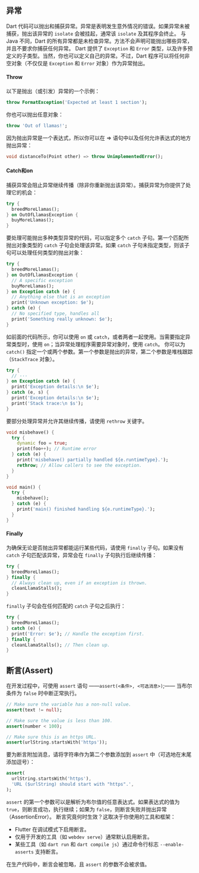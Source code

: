 ## 异常
Dart 代码可以抛出和捕获异常。异常是表明发生意外情况的错误。如果异常未被捕获，抛出该异常的 `isolate` 会被挂起，通常该 `isolate` 及其程序会终止。
与 Java 不同，Dart 的所有异常都是未检查异常。方法不会声明可能抛出哪些异常，并且不要求你捕获任何异常。
Dart 提供了 `Exception` 和 `Error` 类型，以及许多预定义的子类型。当然，你也可以定义自己的异常。不过，Dart 程序可以将任何非空对象（不仅仅是 `Exception` 和 `Error` 对象）作为异常抛出。

#### Throw
以下是抛出（或引发）异常的一个示例：
```dart
throw FormatException('Expected at least 1 section');
```
你也可以抛出任意对象：
```dart
throw 'Out of llamas!';
```

因为抛出异常是一个表达式，所以你可以在 => 语句中以及任何允许表达式的地方抛出异常：
```dart
void distanceTo(Point other) => throw UnimplementedError();
```

#### Catch和on
捕获异常会阻止异常继续传播（除非你重新抛出该异常）。捕获异常为你提供了处理它的机会：
```dart
try {
  breedMoreLlamas();
} on OutOfLlamasException {
  buyMoreLlamas();
}
```

要处理可能抛出多种类型异常的代码，可以指定多个 `catch` 子句。第一个匹配所抛出对象类型的 `catch` 子句会处理该异常。如果 `catch` 子句未指定类型，则该子句可以处理任何类型的抛出对象：
```dart
try {
  breedMoreLlamas();
} on OutOfLlamasException {
  // A specific exception
  buyMoreLlamas();
} on Exception catch (e) {
  // Anything else that is an exception
  print('Unknown exception: $e');
} catch (e) {
  // No specified type, handles all
  print('Something really unknown: $e');
}
```

如前面的代码所示，你可以使用 `on` 或 `catch`，或者两者一起使用。当需要指定异常类型时，使用 `on`；当异常处理程序需要异常对象时，使用 `catch`。
你可以为 `catch()` 指定一个或两个参数。第一个参数是抛出的异常，第二个参数是堆栈跟踪（`StackTrace` 对象）。
```dart
try {
  // ···
} on Exception catch (e) {
  print('Exception details:\n $e');
} catch (e, s) {
  print('Exception details:\n $e');
  print('Stack trace:\n $s');
}
```

要部分处理异常并允许其继续传播，请使用 `rethrow` 关键字。
```dart
void misbehave() {
  try {
    dynamic foo = true;
    print(foo++); // Runtime error
  } catch (e) {
    print('misbehave() partially handled ${e.runtimeType}.');
    rethrow; // Allow callers to see the exception.
  }
}

void main() {
  try {
    misbehave();
  } catch (e) {
    print('main() finished handling ${e.runtimeType}.');
  }
}
```

#### Finally
为确保无论是否抛出异常都能运行某些代码，请使用 `finally` 子句。如果没有 `catch` 子句匹配该异常，异常会在 `finally` 子句执行后继续传播：
```dart
try {
  breedMoreLlamas();
} finally {
  // Always clean up, even if an exception is thrown.
  cleanLlamaStalls();
}
```

`finally` 子句会在任何匹配的 `catch` 子句之后执行：
```dart
try {
  breedMoreLlamas();
} catch (e) {
  print('Error: $e'); // Handle the exception first.
} finally {
  cleanLlamaStalls(); // Then clean up.
}
```

## 断言(Assert)
在开发过程中，可使用 `assert` 语句 ——`assert(<条件>, <可选消息>)`;—— 当布尔条件为 `false` 时中断正常执行。
```dart
// Make sure the variable has a non-null value.
assert(text != null);

// Make sure the value is less than 100.
assert(number < 100);

// Make sure this is an https URL.
assert(urlString.startsWith('https'));
```

要为断言附加消息，请将字符串作为第二个参数添加到 `assert` 中（可选地在末尾添加逗号）：
```dart
assert(
  urlString.startsWith('https'),
  'URL ($urlString) should start with "https".',
);
```

`assert` 的第一个参数可以是解析为布尔值的任意表达式。如果表达式的值为 `true`，则断言成功，执行继续；如果为 `false`，则断言失败并抛出异常（AssertionError）。
断言究竟何时生效？这取决于你使用的工具和框架：
- Flutter 在调试模式下启用断言。
- 仅用于开发的工具（如 `webdev serve`）通常默认启用断言。
- 某些工具（如 `dart run` 和 `dart compile js`）通过命令行标志 `--enable-asserts` 支持断言。

在生产代码中，断言会被忽略，且 `assert` 的参数不会被求值。
